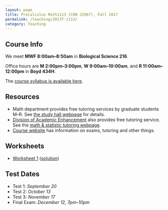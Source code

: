 ```yaml
---
layout: page
title: Precalculus Math1113 (CRN 32967), Fall 2017
permalink: /teaching/2017F-1113/
category: Teaching
---
```

## Course Info
We meet **MWF 8:00am&ndash;8:50am** in **Biological Science 216**. 

Office hours are **M 2:00pm&ndash;3:00pm**, **W 9:00am&ndash;10:00am**, and **R 11:00am&ndash;12:00pm** in **Boyd 434H**.

The [course syllabus is available here](/static/2017F-1113/syllabus.pdf).

## Resources
+ Math department provides free tutoring services by graduate students M&ndash;R. See [the study hall webpage](http://www.math.uga.edu/studyhall) for details.
+ [Division of Academic Enhancement](http://dae.uga.edu/) also provides free tutoring service. See the [math & statistic tutoring webpage](http://dae.uga.edu/tutoring/math-statistics/).
+ [Course website](http://www.math.uga.edu/1113) has information on exams, tutoring and other things.

## Worksheets
+ [Worksheet 1](/static/2017F-1113/w1.pdf) ([solution](/static/2017F-1113/w1sol.pdf))

## Test Dates
+ Test 1: *September 20*
+ Test 2: *October 13*
+ Test 3: *November 17*
+ Final Exam: *December 12, 7pm&ndash;10pm*
